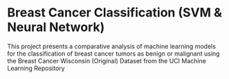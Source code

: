 # Breast Cancer Classification (SVM & Neural Network)
This project presents a comparative analysis of machine learning models for the classification of breast cancer tumors as benign or malignant using the Breast Cancer Wisconsin (Original) Dataset from the UCI Machine Learning Repository
